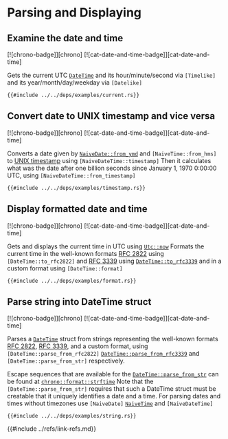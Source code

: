 # Parsing and Displaying

## Examine the date and time

[![chrono-badge]][chrono] [![cat-date-and-time-badge]][cat-date-and-time]

Gets the current UTC [`DateTime`][DateTime] and its hour/minute/second via `[Timelike]`
and its year/month/day/weekday via `[Datelike]`

```rust,editable
{{#include ../../deps/examples/current.rs}}
```

## Convert date to UNIX timestamp and vice versa

[![chrono-badge]][chrono] [![cat-date-and-time-badge]][cat-date-and-time]

Converts a date given by [`NaiveDate::from_ymd`][NaiveDate::from_ymd] and `[NaiveTime::from_hms]`
to [UNIX timestamp] using `[NaiveDateTime::timestamp]`
Then it calculates what was the date after one billion seconds
since January 1, 1970 0:00:00 UTC, using `[NaiveDateTime::from_timestamp]`

```rust,editable
{{#include ../../deps/examples/timestamp.rs}}
```

## Display formatted date and time

[![chrono-badge]][chrono] [![cat-date-and-time-badge]][cat-date-and-time]

Gets and displays the current time in UTC using [`Utc::now`][Utc::now] Formats the
current time in the well-known formats [RFC 2822] using `[DateTime::to_rfc2822]`
and [RFC 3339] using [`DateTime::to_rfc3339`][DateTime::to_rfc3339] and in a custom format using
`[DateTime::format]`

```rust,editable
{{#include ../../deps/examples/format.rs}}
```

## Parse string into DateTime struct

[![chrono-badge]][chrono] [![cat-date-and-time-badge]][cat-date-and-time]

Parses a [`DateTime`][DateTime] struct from strings representing the well-known formats
[RFC 2822], [RFC 3339], and a custom format, using
`[DateTime::parse_from_rfc2822]` [`DateTime::parse_from_rfc3339`][DateTime::parse_from_rfc3339] and
`[DateTime::parse_from_str]` respectively.

Escape sequences that are available for the [`DateTime::parse_from_str`][DateTime::parse_from_str] can be
found at [`chrono::format::strftime`][chrono::format::strftime] Note that the `[DateTime::parse_from_str]`
requires that such a DateTime struct must be creatable that it uniquely
identifies a date and a time. For parsing dates and times without timezones use
`[NaiveDate]` [`NaiveTime`][NaiveTime] and `[NaiveDateTime]`

```rust,editable
{{#include ../../deps/examples/string.rs}}
```

[NaiveDate::from_ymd]: https://docs.rs/chrono/*/chrono/naive/struct.NaiveDate.html#method.from_ymd
[NaiveDateTime::from_timestamp]: https://docs.rs/chrono/*/chrono/naive/struct.NaiveDateTime.html#method.from_timestamp
[NaiveDateTime::timestamp]: https://docs.rs/chrono/*/chrono/naive/struct.NaiveDateTime.html#method.timestamp
[NaiveTime::from_hms]: https://docs.rs/chrono/*/chrono/naive/struct.NaiveTime.html#method.from_hms
[UNIX timestamp]: https://en.wikipedia.org/wiki/Unix_time
[Datelike]: https://docs.rs/chrono/*/chrono/trait.Datelike.html
[Timelike]: https://docs.rs/chrono/*/chrono/trait.Timelike.html
[Utc::now]: https://docs.rs/chrono/*/chrono/offset/struct.Utc.html#method.now
[RFC 2822]: https://www.ietf.org/rfc/rfc2822.txt
[RFC 3339]: https://www.ietf.org/rfc/rfc3339.txt
[chrono::format::strftime]: https://docs.rs/chrono/*/chrono/format/strftime/index.html
[DateTime::format]: https://docs.rs/chrono/*/chrono/struct.DateTime.html#method.format
[DateTime::parse_from_rfc2822]: https://docs.rs/chrono/*/chrono/struct.DateTime.html#method.parse_from_rfc2822
[DateTime::parse_from_rfc3339]: https://docs.rs/chrono/*/chrono/struct.DateTime.html#method.parse_from_rfc3339
[DateTime::parse_from_str]: https://docs.rs/chrono/*/chrono/struct.DateTime.html#method.parse_from_str
[DateTime::to_rfc2822]: https://docs.rs/chrono/*/chrono/struct.DateTime.html#method.to_rfc2822
[DateTime::to_rfc3339]: https://docs.rs/chrono/*/chrono/struct.DateTime.html#method.to_rfc3339
[DateTime]: https://docs.rs/chrono/*/chrono/struct.DateTime.html
[NaiveDate]: https://docs.rs/chrono/*/chrono/naive/struct.NaiveDate.html
[NaiveDateTime]: https://docs.rs/chrono/*/chrono/naive/struct.NaiveDateTime.html
[NaiveTime]: https://docs.rs/chrono/*/chrono/naive/struct.NaiveTime.html
{{#include ../refs/link-refs.md}}
